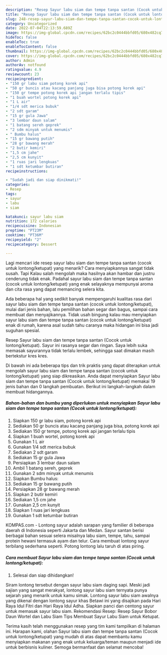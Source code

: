 ```yaml
---
description: "Resep Sayur labu siam dan tempe tanpa santan (Cocok untuk lontong/ketupat) yang Enak, Buat Buka Puasa}"
title: "Resep Sayur labu siam dan tempe tanpa santan (Cocok untuk lontong/ketupat) yang Enak, Buat Buka Puasa}"
slug: 248-resep-sayur-labu-siam-dan-tempe-tanpa-santan-cocok-untuk-lontong-ketupat-yang-enak-buat-buka-puasa
category: Uncategorized
date: 2022-07-04T22:13:59.689Z
image: https://img-global.cpcdn.com/recipes/62bc2c0444bbfd05/680x482cq70/sayur-labu-siam-dan-tempe-tanpa-santan-cocok-untuk-lontongketupat-foto-resep-utama.jpg
hideToc: false
enableToc: true
enableTocContent: false
thumbnail: https://img-global.cpcdn.com/recipes/62bc2c0444bbfd05/680x482cq70/sayur-labu-siam-dan-tempe-tanpa-santan-cocok-untuk-lontongketupat-foto-resep-utama.jpg
cover: https://img-global.cpcdn.com/recipes/62bc2c0444bbfd05/680x482cq70/sayur-labu-siam-dan-tempe-tanpa-santan-cocok-untuk-lontongketupat-foto-resep-utama.jpg
author: Admin
authorAv: notfound
ratingvalue: 4.9
reviewcount: 23
recipeingredient:
- "150 gr labu siam potong korek api"
- "50 gr buncis atau kacang panjang juga bisa potong korek api"
- "150 gr tempe potong korek api jangan terlalu tipis"
- "1 buah wortel potong korek api"
- "1 L air"
- "1/4 sdt merica bubuk"
- "2 sdt garam"
- "15 gr gula Jawa"
- "3 lembar daun salam"
- "1 batang sereh geprek"
- "2 sdm minyak untuk menumis"
- " Bumbu halus"
- "15 gr bawang putih"
- "28 gr bawang merah"
- "2 butir kemiri"
- "1,5 cm jahe"
- "2,5 cm kunyit"
- "1 ruas jari lengkuas"
- "1 sdt ketumbar butiran"
recipeinstructions:

- "Sudah jadi dan siap dinikmati!"
categories:
- Resep
tags:
- sayur
- labu
- siam

katakunci: sayur labu siam 
nutrition: 172 calories
recipecuisine: Indonesian
preptime: "PT23M"
cooktime: "PT36M"
recipeyield: "2"
recipecategory: Dessert

---
```



Lagi mencari ide resep sayur labu siam dan tempe tanpa santan (cocok untuk lontong/ketupat) yang menarik? Cara menyiapkannya sangat tidak susah. Tapi Kalau salah mengolah maka hasilnya akan hambar dan justru cenderung tidak enak. Padahal sayur labu siam dan tempe tanpa santan (cocok untuk lontong/ketupat) yang enak selayaknya mempunyai aroma dan cita rasa yang dapat memancing selera kita.


Ada beberapa hal yang sedikit banyak mempengaruhi kualitas rasa dari sayur labu siam dan tempe tanpa santan (cocok untuk lontong/ketupat), mulai dari jenis bahan, lalu pemilihan bahan segar dan bagus, sampai cara membuat dan menyajikannya. Tidak usah bingung kalau mau menyiapkan sayur labu siam dan tempe tanpa santan (cocok untuk lontong/ketupat) enak di rumah, karena asal sudah tahu caranya maka hidangan ini bisa jadi suguhan spesial.

Resep Sayur labu siam dan tempe tanpa santan (Cocok untuk lontong/ketupat). Sayur ini rasanya segar dan ringan. Saya lebih suka memasak sayurannya tidak terlalu lembek, sehingga saat dimakan masih bertekstur kres kres.


Di bawah ini ada beberapa tips dan trik praktis yang dapat diterapkan untuk mengolah sayur labu siam dan tempe tanpa santan (cocok untuk lontong/ketupat) yang siap dikreasikan. Anda dapat menyiapkan Sayur labu siam dan tempe tanpa santan (Cocok untuk lontong/ketupat) memakai 19 jenis bahan dan 0 langkah pembuatan. Berikut ini langkah-langkah dalam membuat hidangannya.

<!--inarticleads1-->

##### Bahan-bahan dan bumbu yang diperlukan untuk menyiapkan Sayur labu siam dan tempe tanpa santan (Cocok untuk lontong/ketupat):

1. Siapkan 150 gr labu siam, potong korek api
1. Sediakan 50 gr buncis atau kacang panjang juga bisa, potong korek api
1. Sediakan 150 gr tempe, potong korek api jangan terlalu tipis
1. Siapkan 1 buah wortel, potong korek api
1. Gunakan 1 L air
1. Gunakan 1/4 sdt merica bubuk
1. Sediakan 2 sdt garam
1. Sediakan 15 gr gula Jawa
1. Persiapkan 3 lembar daun salam
1. Ambil 1 batang sereh, geprek
1. Gunakan 2 sdm minyak untuk menumis
1. Siapkan  Bumbu halus:
1. Sediakan 15 gr bawang putih
1. Persiapkan 28 gr bawang merah
1. Siapkan 2 butir kemiri
1. Sediakan 1,5 cm jahe
1. Gunakan 2,5 cm kunyit
1. Siapkan 1 ruas jari lengkuas
1. Gunakan 1 sdt ketumbar butiran


KOMPAS.com - Lontong sayur adalah sarapan yang familier di beberapa daerah di Indonesia seperti Jakarta dan Medan. Sayur santan berisi berbagai bahan sesuai selera misalnya labu siam, tempe, tahu, sampai protein hewani termasuk ayam dan telur. Cara membuat lontong sayur terbilang sederhana seperti. Potong lontong lalu taruh di atas piring. 

<!--inarticleads2-->

##### Cara membuat Sayur labu siam dan tempe tanpa santan (Cocok untuk lontong/ketupat):


1. Selesai dan siap dihidangkan!

Siram lontong tersebut dengan sayur labu siam daging sapi. Meski jadi sajian yang sangat merakyat, lontong sayur labu siam ternyata punya sejarah yang menarik untuk kamu simak. Lontong sayur labu siam awalnya yang dikenal dengan lontong sayur khas Betawi ini yang disajikan pada Hari Raya Idul Fitri dan Hari Raya Idul Adha. Siapkan panci dan centong sayur untuk memasak sayur labu siam. Rekomendasi Resep: Resep Sayur Bobor Daun Wortel dan Labu Siam Tips Membuat Sayur Labu Siam untuk Ketupat. 

Terima kasih telah menggunakan resep yang tim kami tampilkan di halaman ini. Harapan kami, olahan Sayur labu siam dan tempe tanpa santan (Cocok untuk lontong/ketupat) yang mudah di atas dapat membantu kamu menyiapkan makanan yang enak untuk keluarga/teman maupun menjadi ide untuk berbisnis kuliner. Semoga bermanfaat dan selamat mencoba!
